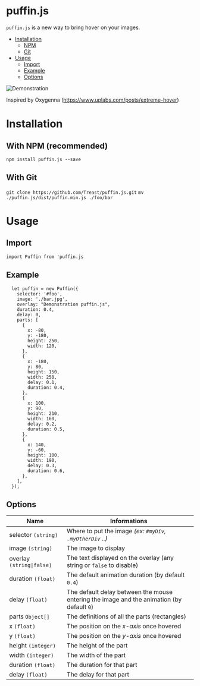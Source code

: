# puffin.js
`puffin.js` is a new way to bring hover on your images.

 - [Installation](#installation)
	 - [NPM](#with-npm-recommended)
	 - [Git](#with-git)
- [Usage](#usage)
	- [Import](#import)
	- [Example](#example)
	- [Options](#options)

![Demonstration](https://i.imgur.com/JGAfbZG.gif)

Inspired by Oxygenna (https://www.uplabs.com/posts/extreme-hover)

# Installation
## With NPM (recommended)
`npm install puffin.js --save`

## With Git
`git clone https://github.com/Treast/puffin.js.git`
`mv ./puffin.js/dist/puffin.min.js ./foo/bar`

# Usage
## Import
`import Puffin from 'puffin.js`

## Example

      let puffin = new Puffin({
        selector: '#foo',
        image: './bar.jpg',
        overlay: "Demonstration puffin.js",
        duration: 0.4,
        delay: 0,
        parts: [
          {
            x: -80,
            y: -180,
            height: 250,
            width: 120,
          },
          {
            x: -180,
            y: 80,
            height: 150,
            width: 250,
            delay: 0.1,
            duration: 0.4,
          },
          {
            x: 100,
            y: 90,
            height: 210,
            width: 160,
            delay: 0.2,
            duration: 0.5,
          },
          {
            x: 140,
            y: -60,
            height: 100,
            width: 190,
            delay: 0.3,
            duration: 0.6,
          },
        ],
      });
## Options
|Name|Informations|
|--|--|
|selector `(string)`|Where to put the image *(ex: `#myDiv`, `.myOtherDiv` ..)*|
|image `(string)`|The image to display|
|overlay `(string\|false)`|The text displayed on the overlay (any string or `false` to disable)|
|duration `(float)`|The default animation duration (by default `0.4`)|
|delay `(float)`|The default delay between the mouse entering the image and the animation (by default `0`)|
|parts `Object[]`|The definitions of all the parts (rectangles)|
|x `(float)`|The position on the *x-axis* once hovered|
|y `(float)`|The position on the *y-axis* once hovered|
|height `(integer)`|The height of the part|
|width `(integer)`|The width of the part|
|duration `(float)`|The duration for that part|
|delay `(float)`|The delay for that part|
